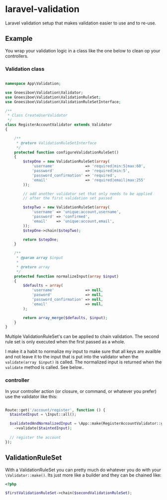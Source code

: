 # laravel-validation

Laravel validation setup that makes validation easier to use and to re-use. 

## Example

You wrap your validation logic in a class like the one below to clean op your controllers. 

### Validation class

```php

namespace App\Validation;

use Gnoesiboe\Validation\Validator;
use Gnoesiboe\Validation\ValidationRuleSet;
use Gnoesiboe\Validation\ValidationRuleSetInterface;

/**
 * Class CreateUserValidator
 */
class RegisterAccountValidator extends Validator
{

    /**
     * @return ValidationRuleSetInterface
     */
    protected function configureValidationRuleSet()
    {
        $stepOne = new ValidationRuleSet(array(
            'username'              => 'required|min:5|max:60',
            'password'              => 'required|min:5',
            'password_confirmation' => 'required',
            'email'                 => 'required|email|max:255'
        ));

        // add another validator set that only needs to be applied
        // after the first validation set passed

        $stepTwo = new ValidationRuleSet(array(
            'username' => 'unique:account,username',
            'password' => 'confirmed',
            'email'    => 'unique:account,email',
        ));
        $stepOne->chain($stepTwo);

        return $stepOne;
    }

    /**
     * @param array $input
     *
     * @return array
     */
    protected function normalizeInput(array $input)
    {
        $defaults = array(
            'username'              => null,
            'pasword'               => null,
            'password_confirmation' => null,
            'email'                 => null,
        );

        return array_merge($defaults, $input);
    }
}
```

Multiple ValidationRuleSet's can be applied to chain validation. The second rule set is only executed when the first passed as a whole. 

I make it a habit to normalize my input to make sure that all keys are availble and not leave it to the input that is put into the validator when the `validate(array $input)` is called. The normalized input is returned when the `validate` method is called. See below..

### controller

In your controller action (or closure, or command, or whatever you prefer) use the validator like this:

```php

Route::get('/account/register', function () {
  $taintedInput = \Input::all();

  $validatedAndNormalizedInput = \App::make(RegisterAccountValidator::getClass())
    ->validate($taintedInput);
    
  // register the account
});
```

## ValidationRuleSet

With a ValidationRuleSet you can pretty much do whatever you do with your `\Validator::make()`. Its just more like a builder and they can be chained like:

```php
<?php

$firstValidationRuleSet->chain($secondValidationRuleSet);

```
